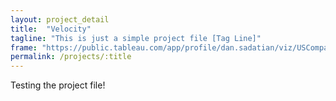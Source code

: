```yaml
---
layout: project_detail
title:  "Velocity"
tagline: "This is just a simple project file [Tag Line]"
frame: "https://public.tableau.com/app/profile/dan.sadatian/viz/USCompaniesCarcinogenicReleaseEPAReport2014-2020/MainDashboard"
permalink: /projects/:title
---
```


Testing the project file!
